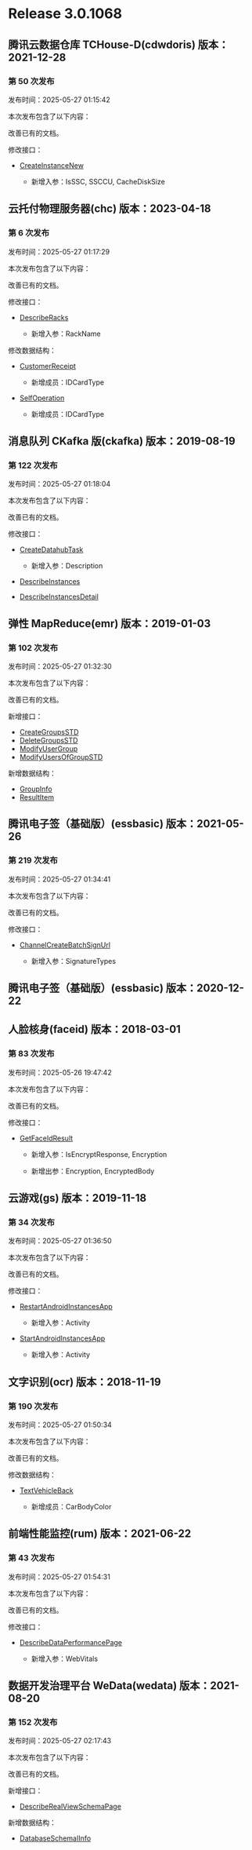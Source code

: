 # Release 3.0.1068

## 腾讯云数据仓库 TCHouse-D(cdwdoris) 版本：2021-12-28

### 第 50 次发布

发布时间：2025-05-27 01:15:42

本次发布包含了以下内容：

改善已有的文档。

修改接口：

* [CreateInstanceNew](https://cloud.tencent.com/document/api/1387/102611)

	* 新增入参：IsSSC, SSCCU, CacheDiskSize




## 云托付物理服务器(chc) 版本：2023-04-18

### 第 6 次发布

发布时间：2025-05-27 01:17:29

本次发布包含了以下内容：

改善已有的文档。

修改接口：

* [DescribeRacks](https://cloud.tencent.com/document/api/1448/117158)

	* 新增入参：RackName


修改数据结构：

* [CustomerReceipt](https://cloud.tencent.com/document/api/1448/117193#CustomerReceipt)

	* 新增成员：IDCardType

* [SelfOperation](https://cloud.tencent.com/document/api/1448/117193#SelfOperation)

	* 新增成员：IDCardType




## 消息队列 CKafka 版(ckafka) 版本：2019-08-19

### 第 122 次发布

发布时间：2025-05-27 01:18:04

本次发布包含了以下内容：

改善已有的文档。

修改接口：

* [CreateDatahubTask](https://cloud.tencent.com/document/api/597/77736)

	* 新增入参：Description

* [DescribeInstances](https://cloud.tencent.com/document/api/597/40835)

* [DescribeInstancesDetail](https://cloud.tencent.com/document/api/597/40834)




## 弹性 MapReduce(emr) 版本：2019-01-03

### 第 102 次发布

发布时间：2025-05-27 01:32:30

本次发布包含了以下内容：

改善已有的文档。

新增接口：

* [CreateGroupsSTD](https://cloud.tencent.com/document/api/589/118728)
* [DeleteGroupsSTD](https://cloud.tencent.com/document/api/589/118727)
* [ModifyUserGroup](https://cloud.tencent.com/document/api/589/118726)
* [ModifyUsersOfGroupSTD](https://cloud.tencent.com/document/api/589/118725)

新增数据结构：

* [GroupInfo](https://cloud.tencent.com/document/api/589/33981#GroupInfo)
* [ResultItem](https://cloud.tencent.com/document/api/589/33981#ResultItem)



## 腾讯电子签（基础版）(essbasic) 版本：2021-05-26

### 第 219 次发布

发布时间：2025-05-27 01:34:41

本次发布包含了以下内容：

改善已有的文档。

修改接口：

* [ChannelCreateBatchSignUrl](https://cloud.tencent.com/document/api/1420/98671)

	* 新增入参：SignatureTypes




## 腾讯电子签（基础版）(essbasic) 版本：2020-12-22



## 人脸核身(faceid) 版本：2018-03-01

### 第 83 次发布

发布时间：2025-05-26 19:47:42

本次发布包含了以下内容：

改善已有的文档。

修改接口：

* [GetFaceIdResult](https://cloud.tencent.com/document/api/1007/49199)

	* 新增入参：IsEncryptResponse, Encryption

	* 新增出参：Encryption, EncryptedBody




## 云游戏(gs) 版本：2019-11-18

### 第 34 次发布

发布时间：2025-05-27 01:36:50

本次发布包含了以下内容：

改善已有的文档。

修改接口：

* [RestartAndroidInstancesApp](https://cloud.tencent.com/document/api/1162/117249)

	* 新增入参：Activity

* [StartAndroidInstancesApp](https://cloud.tencent.com/document/api/1162/117248)

	* 新增入参：Activity




## 文字识别(ocr) 版本：2018-11-19

### 第 190 次发布

发布时间：2025-05-27 01:50:34

本次发布包含了以下内容：

改善已有的文档。

修改数据结构：

* [TextVehicleBack](https://cloud.tencent.com/document/api/866/33527#TextVehicleBack)

	* 新增成员：CarBodyColor




## 前端性能监控(rum) 版本：2021-06-22

### 第 43 次发布

发布时间：2025-05-27 01:54:31

本次发布包含了以下内容：

改善已有的文档。

修改接口：

* [DescribeDataPerformancePage](https://cloud.tencent.com/document/api/1464/59944)

	* 新增入参：WebVitals




## 数据开发治理平台 WeData(wedata) 版本：2021-08-20

### 第 152 次发布

发布时间：2025-05-27 02:17:43

本次发布包含了以下内容：

改善已有的文档。

新增接口：

* [DescribeRealViewSchemaPage](https://cloud.tencent.com/document/api/1267/118729)

新增数据结构：

* [DatabaseSchemaIInfo](https://cloud.tencent.com/document/api/1267/76336#DatabaseSchemaIInfo)




